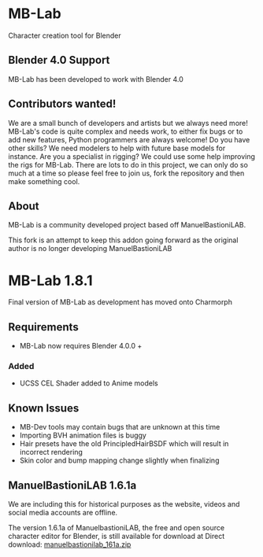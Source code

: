 # MB-Lab

Character creation tool for Blender

## Blender 4.0 Support

MB-Lab has been developed to work with Blender 4.0

## Contributors wanted!

We are a small bunch of developers and artists but we always need more! MB-Lab's code is quite complex and needs work, to either fix bugs or to add new features, Python programmers are always welcome! Do you have other skills? We need modelers to help with future base models for instance. Are you a specialist in rigging? We could use some help improving the rigs for MB-Lab. There are lots to do in this project, we can only do so much at a time so please feel free to join us, fork the repository and then make something cool.

## About

MB-Lab is a community developed project based off ManuelBastioniLAB.

This fork is an attempt to keep this addon going forward as the original author is no longer developing ManuelBastioniLAB

# MB-Lab 1.8.1

Final version of MB-Lab as development has moved onto Charmorph

## Requirements

- MB-Lab now requires Blender 4.0.0 +

### Added

- UCSS CEL Shader added to Anime models

## Known Issues

- MB-Dev tools may contain bugs that are unknown at this time
- Importing BVH animation files is buggy
- Hair presets have the old PrincipledHairBSDF which will result in incorrect rendering
- Skin color and bump mapping change slightly when finalizing

## ManuelBastioniLAB 1.6.1a

We are including this for historical purposes as the website, videos and social media accounts are offline.

The version 1.6.1a of ManuelbastioniLAB, the free and open source character editor for Blender, is still available for download at Direct download: [manuelbastionilab_161a.zip](https://github.com/NumesSanguis/FACSvatar/releases/download/v0.3.4-alpha-release/manuelbastionilab_161a.zip)

